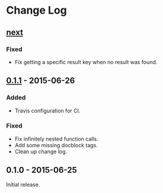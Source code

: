 # Change Log

## [next]

### Fixed
- Fix getting a specific result key when no result was found.

## [0.1.1] - 2015-06-26

### Added
- Travis configuration for CI.

### Fixed
- Fix infinitely nested function calls.
- Add some missing docblock tags.
- Clean up change log.

## 0.1.0 - 2015-06-25

Initial release.

[next]: https://github.com/thasmo/vagrant.box/compare/v0.1.1...HEAD
[0.1.1]: https://github.com/thasmo/php.honeypot-blacklist/compare/v0.1.0...v0.1.1
